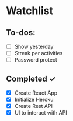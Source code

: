 # Watchlist

## To-dos:

- [ ] Show yesterday 
- [ ] Streak per activities
- [ ] Password protect
 
## Completed ✓

- [x] Create React App
- [x] Initialize Heroku
- [x] Create Rest API
- [x] UI to interact with API
